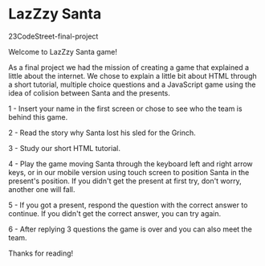 # LazZzy Santa
23CodeStreet-final-project

Welcome to LazZzy Santa game!

As a final project we had the mission of creating a game that explained a little about the internet. We chose to explain a little bit about HTML through a short tutorial, multiple choice questions and a JavaScript game using the idea of colision between Santa and the presents.

1 - Insert your name in the first screen or chose to see who the team is behind this game.

2 - Read the story why Santa lost his sled for the Grinch.

3 - Study our short HTML tutorial.

4 - Play the game moving Santa through the keyboard left and right arrow keys, or in our mobile version using touch screen to position Santa in the present's position. If you didn't get the present at first try, don't worry, another one will fall.

5 - If you got a present, respond the question with the correct answer to continue. If you didn't get the correct answer, you can try again.

6 - After replying 3 questions the game is over and you can also meet the team.

Thanks for reading!

